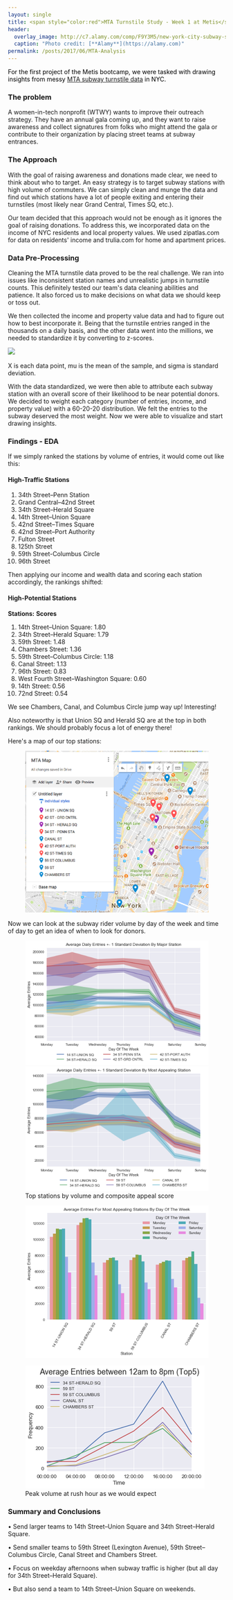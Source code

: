 ```yaml
---
layout: single
title: <span style="color:red">MTA Turnstile Study - Week 1 at Metis</span>
header:
  overlay_image: http://c7.alamy.com/comp/F9Y3M5/new-york-city-subway-station-with-graffiti-in-the-background-and-subway-F9Y3M5.jpg
  caption: "Photo credit: [**Alamy**](https://alamy.com)"
permalink: /posts/2017/06/MTA-Analysis
---
```


<span style="color:black">For the first project of the Metis bootcamp, we were tasked with drawing insights from messy [MTA subway turnstile data](http://web.mta.info/developers/turnstile.html) in NYC.</span>

### The problem

A women-in-tech nonprofit (WTWY) wants to improve their outreach strategy. They have an annual gala coming up, and they want to raise awareness and collect signatures from folks who might attend the gala or contribute to their organization by placing street teams at subway entrances.

### The Approach

With the goal of raising awareness and donations made clear, we need to think about who to target. An easy strategy is to target subway stations with high volume of commuters. We can simply clean and munge the data and find out which stations have a lot of people exiting and entering their turnstiles (most likely near Grand Central, Times SQ, etc.).

Our team decided that this approach would not be enough as it ignores the goal of raising donations. To address this, we incorporated data on the income of NYC residents and local property values. We used zipatlas.com for data on residents' income and trulia.com for home and apartment prices.

### Data Pre-Processing

Cleaning the MTA turnstile data proved to be the real challenge. We ran into issues like inconsistent station names and unrealistic jumps in turnstile counts. This definitely tested our team's data cleaning abilities and patience. It also forced us to make decisions on what data we should keep or toss out.

We then collected the income and property value data and had to figure out how to best incorporate it. Being that the turnstile entries ranged in the thousands on a daily basis, and the other data went into the millions, we needed to standardize it by converting to z-scores.

![](http://sites.nicholas.duke.edu/statsreview/files/2013/06/z.jpg)

X is each data point, mu is the mean of the sample, and sigma is standard deviation.

With the data standardized, we were then able to attribute each subway station with an overall score of their likelihood to be near potential donors. We decided to weight each category (number of entries, income, and property value) with a 60-20-20 distribution. We felt the entries to the subway deserved the most weight. Now we were able to visualize and start drawing insights.

### Findings - EDA

If we simply ranked the stations by volume of entries, it would come out like this:

#### High-Traffic Stations

1. 34th Street–Penn Station
2. Grand Central–42nd Street
3. 34th Street–Herald Square
4. 14th Street–Union Square
5. 42nd Street–Times Square
6. 42nd Street–Port Authority
7. Fulton Street
8. 125th Street
9. 59th Street-Columbus Circle
10. 96th Street

Then applying our income and wealth data and scoring each station accordingly, the rankings shifted:

#### High-Potential Stations

**Stations:**                                        **Scores**
1. 14th Street–Union Square:                         1.80
2. 34th Street–Herald Square:                        1.79
3. 59th Street:                                      1.48
4. Chambers Street:                                  1.36
5. 59th Street–Columbus Circle:                      1.18
6. Canal Street:                                     1.13
7. 96th Street:                                      0.83
8. West Fourth Street–Washington Square:             0.60
9. 14th Street:                                      0.56
10. 72nd Street:                                     0.54

We see Chambers, Canal, and Columbus Circle jump way up! Interesting!

Also noteworthy is that Union SQ and Herald SQ are at the top in both rankings. We should probably focus a lot of energy there!

Here's a map of our top stations:

<figure>
	<img src="/images/MTA/station_map.png">
</figure>

Now we can look at the subway rider volume by day of the week and time of day to get an idea of when to look for donors.

<figure class="half">
    <a href="/assets/images/MTA/Line Chart - Most Volume.png"><img src="/assets/images/MTA/Line Chart - Most Volume.png"></a>
    <a href="/assets/images/MTA/Line Chart - Most Appealing.png"><img src="/assets/images/MTA/Line Chart - Most Appealing.png"></a>
    <figcaption>Top stations by volume and composite appeal score</figcaption>
</figure>

<figure>
	<img src="/images/MTA/Bar Chart - Most Appealing.png">
</figure>

<figure>
	<img src="/images/MTA/times.png">
	<figcaption>Peak volume at rush hour as we would expect</figcaption>
</figure>


### Summary and Conclusions

• Send larger teams to 14th Street–Union Square and 34th Street–Herald Square.

• Send smaller teams to 59th Street (Lexington Avenue), 59th Street–Columbus Circle, Canal Street and Chambers Street.

• Focus on weekday afternoons when subway traffic is higher (but all day for 34th Street–Herald Square).

• But also send a team to 14th Street–Union Square on weekends.
